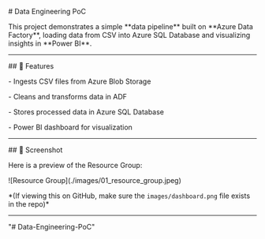 \# Data Engineering PoC



This project demonstrates a simple \*\*data pipeline\*\* built on \*\*Azure Data Factory\*\*, loading data from CSV into Azure SQL Database and visualizing insights in \*\*Power BI\*\*.



---



\## 🚀 Features

\- Ingests CSV files from Azure Blob Storage

\- Cleans and transforms data in ADF

\- Stores processed data in Azure SQL Database

\- Power BI dashboard for visualization



---



\## 📸 Screenshot



Here is a preview of the Resource Group:



!\[Resource Group](./images/01\_resource\_group.jpeg)



\*(If viewing this on GitHub, make sure the `images/dashboard.png` file exists in the repo)\*



---

"# Data-Engineering-PoC" 
